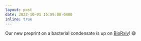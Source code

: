 ```yaml
---
layout: post
date: 2022-10-01 15:59:00-0400
inline: true
---
```


Our new preprint on a bacterial condensate is up on <a href="https://www.biorxiv.org/content/10.1101/2022.09.12.507586v1">BioRxiv</a>! :smile:
